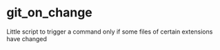 # git_on_change
Little script to trigger a command only if some files of certain extensions have changed
